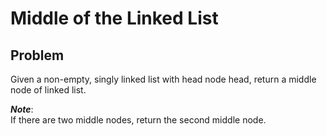 # Middle of the Linked List

## Problem
Given a non-empty, singly linked list with head node head, return a middle node of linked list.

*__Note__*:<br>
If there are two middle nodes, return the second middle node.
